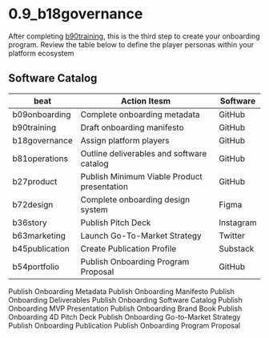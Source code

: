 # 0.9_b18governance

After completing [b90training](b90training.md), this is the third step to create your onboarding program. Review the table below to define the player personas within your platform ecosystem

## Software Catalog
| beat          | Action Itesm | Software  |
|---------------|-----------|-----------|
| b09onboarding | Complete onboarding metadata | GitHub    |
| b90training   | Draft onboarding manifesto | GitHub    |
| b18governance | Assign platform players | GitHub    |
| b81operations | Outline deliverables and software catalog | GitHub    |
| b27product    | Publish Minimum Viable Product presentation | GitHub    |
| b72design     | Complete onboarding design system | Figma     |
| b36story      | Publish Pitch Deck | Instagram |
| b63marketing  | Launch Go-To-Market Strategy | Twitter   |
| b45publication| Create Publication Profile | Substack  | 
| b54portfolio  | Publish Onboarding Program Proposal | GitHub    |

Publish Onboarding Metadata
Publish Onboarding Manifesto
Publish Onboarding Deliverables
Publish Onboarding Software Catalog
Publish Onboarding MVP Presentation
Publish Onboarding Brand Book
Publish Onboarding 4D Pitch Deck
Publish Onboarding Go-to-Market Strategy
Publish Onboarding Publication
Publish Onboarding Program Proposal
